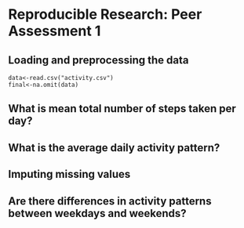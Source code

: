 # Reproducible Research: Peer Assessment 1


## Loading and preprocessing the data
```
data<-read.csv("activity.csv")
final<-na.omit(data)
```


## What is mean total number of steps taken per day?



## What is the average daily activity pattern?



## Imputing missing values



## Are there differences in activity patterns between weekdays and weekends?
